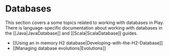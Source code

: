 <!--- Copyright (C) 2009-2016 Typesafe Inc. <http://www.typesafe.com> -->
# Databases

This section covers a some topics related to working with databases in Play. There is language-specific documentation about working with databases in the [[Java|JavaDatabase]] and [[Scala|ScalaDatabase]] guides.

- [[Using an in memory H2 database|Developing-with-the-H2-Database]]
- [[Managing database evolutions|Evolutions]]